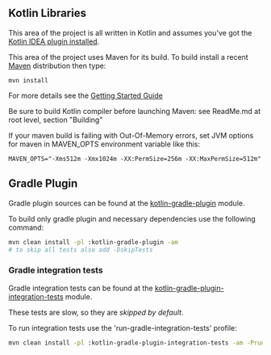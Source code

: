 ## Kotlin Libraries

This area of the project is all written in Kotlin and assumes you've got the [Kotlin IDEA plugin installed](http://confluence.jetbrains.net/display/Kotlin/Getting+Started).

This area of the project uses Maven for its build. To build install a recent [Maven](http://maven.apache.org/) distribution then type:

    mvn install

For more details see the [Getting Started Guide](http://confluence.jetbrains.net/display/Kotlin/Getting+Started)

Be sure to build Kotlin compiler before launching Maven: see ReadMe.md at root level, section "Building"

If your maven build is failing with Out-Of-Memory errors, set JVM options for maven in MAVEN_OPTS environment variable like this:

    MAVEN_OPTS="-Xms512m -Xmx1024m -XX:PermSize=256m -XX:MaxPermSize=512m"

## Gradle Plugin

Gradle plugin sources can be found at the [kotlin-gradle-plugin](tools/kotlin-gradle-plugin) module.

To build only gradle plugin and necessary dependencies use the following command:
```bash
mvn clean install -pl :kotlin-gradle-plugin -am
# to skip all tests also add -DskipTests
```

### Gradle integration tests

Gradle integration tests can be found at the [kotlin-gradle-plugin-integration-tests](tools/kotlin-gradle-plugin-integration-tests) module.

These tests are slow, so they are *skipped by default*.

To run integration tests use the 'run-gradle-integration-tests' profile:
```bash
mvn clean install -pl :kotlin-gradle-plugin-integration-tests -am -Prun-gradle-integration-tests
```